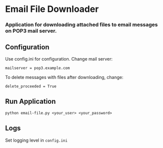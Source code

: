 # Email File Downloader

### Application for downloading attached files to email messages on POP3 mail server.

## Configuration
Use config.ini for configuration. Change mail server:
```
mailserver = pop3.example.com
```
To delete messages with files after downloading, change:
```
delete_proceeded = True
```
## Run Application
```
python email-file.py <your_user> <your_password>
```
## Logs
Set logging level in `config.ini`
